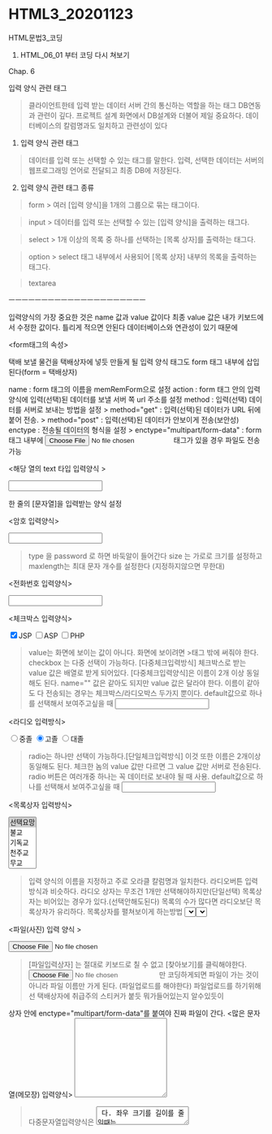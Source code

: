 # HTML3_20201123
HTML문법3_코딩

1. HTML_06_01 부터 코딩 다시 쳐보기


Chap. 6 

입력 양식 관련 태그

> 클라이언트한테 입력 받는 데이터
> 서버 간의 통신하는 역할을 하는 태그
> DB연동과 관련이 깊다.
> 프로젝트 설계 화면에서 DB설계와 더불어 제일 중요하다.
> 데이터베이스의 칼럼명과도 일치하고 관련성이 있다

1. 입력 양식 관련 태그

> 데이터를 입력 또는 선택할 수 있는 태그를 말한다.
> 입력, 선택한 데이터는 서버의 웹프로그래밍 언어로 전달되고 최종 DB에 저장된다.

2. 입력 양식 관련 태그 종류

> form
     > 여러 [입력 양식]을 1개의 그룹으로 묶는 태그이다.

> input
     > 데이터를 입력 또는 선택할 수 있는 [입력 양식]을 출력하는 태그다.

> select
     > 1개 이상의 목록 중 하나를 선택하는 [목록 상자]를 출력하는 태그다.

> option
     > select 태그 내부에서 사용되어 [목록 상자] 내부의 목록을 출력하는 태그다.

> textarea

ㅡㅡㅡㅡㅡㅡㅡㅡㅡㅡㅡㅡㅡㅡㅡㅡㅡㅡㅡㅡㅡ

입력양식의 가장 중요한 것은 name 값과 value 값이다
최종 value 값은 내가 키보드에서 수정한 값이다.
틀리게 적으면 안된다 데이터베이스와 연관성이 있기 때문에

<form태그의 속성>

<form name="memRegForm"
           action="http://www.naver.com"
           method="post"
           enctype="multipart/form-data"
>

택배 보낼 물건을 택배상자에 넣듯 만들게 될 입력 양식 태그도 form 태그 내부에 삽입된다(form = 택배상자)

name : form 태그의 이름을 memRemForm으로 설정
action : form 태그 안의 입력양식에 입력(선택)된 데이터를 보낼 서버 쪽 url 주소를 설정
method : 입력(선택) 데이터를 서버로 보내는 방법을 설정
          > method="get"  : 입력(선택)된 데이터가 URL 뒤에 붙어 전송.
          > method="post" :  입력(선택)된 데이터가 안보이게 전송(보안성)
enctype : 전송될 데이터의 형식을 설정
          > enctype="multipart/form-data" : form 태그 내부에 <input type="file">태그가 있을 경우 파일도 전송가능

<해당 열의 text 타입 입력양식 >

<td>
<input type="text" name="userId" size="20" maxlength="10">
</td>

한 줄의 [문자열]을 입력받는 양식 설정

<암호 입력양식>

<input type="password" name="pwd" value="" size="20" maxlength="12">

> type 을 password 로 하면 바둑알이 들어간다
> size 는 가로로 크기를 설정하고
> maxlength는 최대 문자 개수를 설정한다 (지정하지않으면 무한대)

<전화번호 입력양식>

<input type="text" name="phone" size="20" maxlength="15">

<체크박스 입력양식>

<input type="checkbox" name="skill" value="JSP" checked>JSP
<input type="checkbox" name="skill" value="ASP">ASP
<input type="checkbox" name="skill" value="PHP">PHP

> value는 화면에 보이는 값이 아니다. 화면에 보이려면 >태그 밖에 써줘야 한다.
> checkbox 는 다중 선택이 가능하다. [다중체크입력방식]
> 체크박스로 받는 value 값은 배열로 받게 되어있다.
> [다중체크입력양식]은 이름이 2개 이상 동일해도 된다.
> name="" 값은 같아도 되지만 value 값은 달라야 한다.
> 이름이 같아도 다 전송되는 경우는 체크박스/라디오박스 두가지 뿐이다.
> default값으로 하나를 선택해서 보여주고싶을 때 <input checked>

<라디오 입력방식>

<input type="radio" name="school" value="중졸">중졸
<input type="radio" name="school" value="고졸" checked>고졸
<input type="radio" name="school" value="대졸">대졸

> radio는 하나만 선택이 가능하다.[단일체크입력방식]
> 이것 또한 이름은 2개이상 동일해도 된다. 체크한 놈의 value 값만 다르면 
그 value 값만 서버로 전송된다. 
> radio 버튼은 여러개중 하나는 꼭 데이터로 보내야 될 때 사용.
> default값으로 하나를 선택해서 보여주고싶을 때 <input checked>

<목록상자 입력방식>

<td>
<select name="religion" size="5" multipled>
     <option value="" selected >선택요망</option>
     <option value="불교">불교</option>
     <option value="기독교">기독교</option>
     <option value="천주교">천주교</option>
     <option value="무교">무교</option>
</select>
</td>

> 입력 양식의 이름을 지정하고 주로 오라클 칼럼명과 일치한다.
> 라디오버튼 입력방식과 비슷하다.
> 라디오 상자는 무조건 1개만 선택해야하지만(단일선택)
> 목록상자는 비어있는 경우가 있다.(선택안해도된다)
> 목록의 수가 많다면 라디오보단 목록상자가 유리하다.
> 목록상자를 펼쳐보이게 하는방법 <select size="목록개수">
> 목록상자는 단일 선택이지만 다중선택도 가능하게 할 수 있다 <select multipled>
> 라디오상자/체크박스 두기능(이중성)
> 목록상자에서 디폴트값으로 하나를 선택해서 보여주고싶을 때(selected)
> option은 목록인데 옵션태그 안 value 값이 실제 db에 저장될 값이다.  


<파일(사진) 입력 양식 >

<form enctype="multipart/form-data">
<td>
     <input type="file" name="pic">
</td>

> [파일입력상자] 는 절대로 키보드로 칠 수 없고 [찾아보기]를 클릭해야한다.
> <input type="file" name=""> 만 코딩하게되면 파일이 가는 것이 아니라
   파일 이름만 가게 된다. (파일업로드를 해야한다)
> 파일업로드를 하기위해선 택배상자에 취급주의 스티커가 붙듯 뭐가들어있는지 알수있듯이
  <form> 상자 안에 enctype="multipart/form-data"를 붙여야 진짜 파일이 간다.
<많은 문자열(메모장) 입력양식>

<td>
     <textarea name="introduce" cols="20" rows="10">
     </textarea>
</td>

> 다중문자열입력양식은 <textarea> 다.
> 좌우 크기를 길이를 줄일때는 size=""가 아니라 cols=""이다.
   (cols 는 한줄에 들어가는 글자 개수)
> 줄수를 조절할 때는 rows="" 이다.


<저장 버튼과 테이블 간의 간격을 세밀하게 조절하고 싶을때>
 

1. 빈 table을 만들어 높이를 준다

<table><tr><td height="10"></td></tr></table>

테이블 태그도 독고다이 태그, 한행을 독차지하므로 자동으로 줄바꿈이 된다.

2. div 을 사용한다

<div style="height:10pt;"></div>


<버튼 클릭시 이벤트실행 입력양식>

<script>
     function checkMemForm(){
          var userId = document.regMemForm.userId.value;
          var regExp = new RegExp ( /^ [a-z][a-z0-9_]{4,9} $/ ) ;
          if(regExp.test(userId)==false){
               alert("올바른 아이디가 아닙니다")
          }               
     }
</script>
<input type="button" value="저장" onclick="checkMemForm();">



[초기화 버튼 이벤트 입력양식]

<input type="reset" value="초기화">

[서버로 보낼 주소를 설정하고 보내는 버튼 이벤트 입력 양식]

<form action="http://www.naver.com">
<input type="submit" value="저장">

[숨겨진 문자열 입력 양식]

<input type="hidden" name="mem_no" value="11">

> 숨겨진 문자열 입력양식은 코딩을 해도 화면에 보이지 않는다
> 화면에 보일 필요는 없지만 꼭 서버로 보내고 싶은 데이터가 있을 경우
   hidden 안에 담으면 된다
> 보이지 않기 때문에 개발할 때 조심해야하는데 
   hidden 태그를 text 태그로 바꾼후 value 값을 눈으로 확인 후 
   다시 text태그를 hidden으로 바꾼다.
